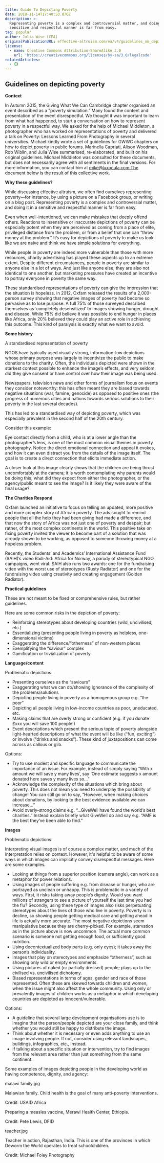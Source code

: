 ```yaml
---
title: Guide To Depicting Poverty
date: 2018-11-14T17:40:53.876Z
description: >-
  Representing poverty is a complex and controversial matter, and doing it in a
  sensitive and respectful manner is far from easy.
tag: popular
author: Julia Wise (CEA)
originalPublicationURL: effective-altruism.com/ea/v4/guidelines_on_depicting_poverty/
license:
  - name: Creative Commons Attribution-ShareAlike 3.0
    url: 'https://creativecommons.org/licenses/by-sa/3.0/legalcode'
relatedArticles:
  - {}
---
```

## Guidelines on depicting poverty

**Context**

In Autumn 2015, the Giving What We Can Cambridge chapter organised an event described as a "poverty simulation.” Many found the content and presentation of the event disrespectful. We thought it was important to learn from what had happened, to start a conversation on how to represent poverty in a respectful way. We asked for the help of Michael Middleton, a photographer who has worked on representations of poverty and delivered a talk on Poverty: Lessons Learned From Photography in several universities. Michael kindly wrote a set of guidelines for GWWC chapters on how to depict poverty in public forums. Marinella Capriati, Alison Woodman, Rob Wiblin, and Julia Wise summarised, re-elaborated, and built on his original guidelines. Michael Middleton was consulted for these documents, but does not necessarily agree with all sentiments in the final versions. For more information, you can contact him at mike@luxocula.com.The document below is the result of this collective work.

**Why these guidelines?**

While discussing effective altruism, we often find ourselves representing poverty—for instance, by using a picture on a Facebook group, or writing on a blog post. Representing poverty is a complex and controversial matter, and doing it in a sensitive and respectful manner is far from easy.

Even when well-intentioned, we can make mistakes that deeply offend others. Reactions to insensitive or inaccurate depictions of poverty can be especially potent when they are perceived as coming from a place of elite, privileged distance from the problem, or from a belief that one can “throw money at the problem.” It’s easy for depictions of poverty to make us look like we are naive and think we have simple solutions for everything.

While people in poverty are indeed more vulnerable than those with more resources, charity advertising has played these aspects up to an extreme extent. Despite different circumstances, people in poverty are similar to anyone else in a lot of ways. And just like anyone else, they are also not identical to one another, but marketing pressures have created an incentive to portray everyone in poverty the same way.

These standardised representations of poverty can give the impression that the situation is hopeless. In 2012, Oxfam released the results of a 2,000-person survey showing that negative images of poverty had become so pervasive as to lose purpose. A full 75% of those surveyed described themselves as ‘completely desensitized’ to images showing hunger, drought and disease. While 75% did believe it was possible to end hunger in places like Africa, only 20% believed they could play an active role in achieving this outcome. This kind of paralysis is exactly what we want to avoid.

**Some history**

A standardised representation of poverty

NGOS have typically used visually strong, information-low depictions whose primary purpose was largely to incentivize the public to make donations to the charity. Often, the individuals depicted were shown in the starkest context possible to enhance the image’s effects, and very seldom did they give consent or have control over how their image was being used.

Newspapers, television news and other forms of journalism focus on events they consider noteworthy: this has often meant they are biased towards negative situations (war, famine, genocide) as opposed to positive ones (the progress of numerous cities and nations towards serious solutions to their poverty in the last several decades).

This has led to a standardised way of depicting poverty, which was especially prevalent in the second half of the 20th century.

Consider this example:

Eye contact directly from a child, who is at a lower angle than the photographer’s lens, is one of the most common visual themes in poverty photography. Notice the direct emotional connection and appeal it evokes, and how it can even distract you from the details of the image itself. The goal is to create a direct connection that elicits immediate action.

A closer look at this image clearly shows that the children are being thrust uncomfortably at the camera; it is worth contemplating why parents would be doing this; what did they expect from either the photographer, or the agency/public meant to see the image? Is it likely they were aware of the final usage?

**The Charities Respond**

Oxfam launched an initiative to focus on telling an updated, more positive and more complex story of African poverty. The ads sought to remind people that all the help they had been giving had made a difference, and that now the story of Africa was not just one of poverty and despair; but rather, of the most complex continents in the world. This positive take on fixing poverty invited the viewer to become part of a solution that was already shown to be working, as opposed to someone throwing money at a hopeless problem.

Recently, the Students’ and Academics’ International Assistance Fund (SAIH)’s video Radi-Aid: Africa for Norway, a parody of stereotypical NGO campaigns, went viral. SAIH also runs two awards: one for the fundraising video with the worst use of stereotypes (Rusty Radiator) and one for the fundraising video using creativity and creating engagement (Golden Radiator).

**Practical guidelines**

These are not meant to be fixed or comprehensive rules, but rather guidelines.

Here are some common risks in the depiction of poverty:

* Reinforcing stereotypes about developing countries (wild, uncivilised, etc.)
* Essentializing (presenting people living in poverty as helpless, one-dimensional victims)
* Exaggerating the difference/“otherness” of non-western places
* Exemplifying the “saviour” complex
* Gamification or trivialization of poverty

**Language/content**

Problematic depictions:

* Presenting ourselves as the “saviours”
* Exaggerating what we can do/showing ignorance of the complexity of the problems/solutions
* Depicting people living in poverty as a homogenous group e.g. “the poor”
* Depicting all people living in low-income countries as poor, uneducated, etc.
* Making claims that are overly strong or confident (e.g. if you donate £xxx you will save 100 people!)
* Event descriptions which present the serious topic of poverty alongside light-hearted descriptions of what the event will be like (“fun, exciting”) or involve (“drinks and snacks”). These kind of juxtapositions can come across as callous or glib.

Options:

* Try to use modest and specific language to communicate the importance of an issue. For example, instead of simply saying “With x amount we will save y many lives’, say ‘One estimate suggests x amount donated here saves y many lives so…”
* Acknowledge the complexity of the situations which bring about poverty. This does not mean you need to underplay the possibility of change! You can still go on to say, “However, when making choices about donations, by looking to the best evidence available we can increase…”
* Avoid overly-strong claims e.g. “...GiveWell have found the world’s best charities.” Instead explain briefly what GiveWell do and say e.g. “AMF is the best they’ve been able to find.”

**Images**

Problematic depictions:

Interpreting visual images is of course a complex matter, and much of the interpretation relies on context. However, it's helpful to be aware of some ways in which images can implicitly convey disrespectful messages. Here are some examples.

* Looking at things from a superior position (camera angle), can work as a metaphor for power relations.
* Using images of people suffering e.g. from disease or hunger, who are portrayed as unclean or unhappy. This is problematic in a variety of ways. First, it risks taking away people’s dignity. Would you want millions of strangers to see a picture of yourself the last time you had the flu? Secondly, using these type of images also risks perpetuating stereotypes about the lives of those who live in poverty. Poverty is in decline, so showing people getting medical care and getting ahead in life is actually more accurate. The most negative depictions seem manipulative because they are cherry-picked. For example, starvation as in the picture above is now uncommon. The actual more common scenario is someone not getting enough food, or sufficiently good nutrition.
* Using decontextualized body parts (e.g. only eyes); it takes away the person’s individuality.
* Images that play on stereotypes and emphasize “otherness”, such as showing only wild or empty environments.
* Using pictures of naked (or partially dressed) people; plays up to the civilised vs. uncivilised dichotomy.
* Biased representations in terms of ages, gender and race of those represented. Often these are skewed towards children and women, when the issue might also affect the whole community. Using only or prevalently images of children works as a metaphor in which developing countries are depicted as innocent/vulnerable.

Options:

* A guideline that several large development organisations use is to imagine that the person/people depicted are your close family, and think whether you would still be happy to distribute the image.
* Think about whether it is necessary or even adds anything to use an image involving people. If not, consider using relevant landscapes, buildings, infographics, etc., instead.
* If talking about a specific situation or intervention, try to find images from the relevant area rather than just something from the same continent.

Some examples of images depicting people in the developing world as having competence, dignity, and agency:

malawi family.jpg

Malawian family. Child health is the goal of many anti-poverty interventions.  

Credit: USAID Africa

Preparing a measles vaccine, Merawi Health Center, Ethiopia.

Credit: Pete Lewis, DFID

teacher.jpg

Teacher in action, Rajasthan, India. This is one of the provinces in which Deworm the World operates to treat schoolchildren.

Credit: Michael Foley Photography
